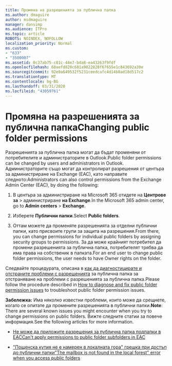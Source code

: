 ```yaml
---
title: Промяна на разрешенията за публична папка
ms.author: dmaguire
author: msdmaguire
manager: dansimp
ms.audience: ITPro
ms.topic: article
ROBOTS: NOINDEX, NOFOLLOW
localization_priority: Normal
ms.custom:
- "633"
- "3500007"
ms.assetid: 0c37ab75-c81c-44e7-bda8-ea43263f9fdf
ms.openlocfilehash: 68aefd820c681a9022828f67655e1c843692a30e
ms.sourcegitcommit: 92e9a649532f5231ceedcafc4d14b8ad18d517c2
ms.translationtype: MT
ms.contentlocale: bg-BG
ms.lasthandoff: 03/31/2020
ms.locfileid: "43059761"
---
```

# <a name="changing-public-folder-permissions"></a><span data-ttu-id="51931-102">Промяна на разрешенията за публична папка</span><span class="sxs-lookup"><span data-stu-id="51931-102">Changing public folder permissions</span></span>

<span data-ttu-id="51931-103">Разрешенията за публична папка могат да бъдат променяни от потребителите и администраторите в Outlook.</span><span class="sxs-lookup"><span data-stu-id="51931-103">Public folder permissions can be changed by users and administrators in Outlook.</span></span> <span data-ttu-id="51931-104">Администраторите също могат да контролират разрешения от центъра за администриране на Exchange (EAC), като направите следното:</span><span class="sxs-lookup"><span data-stu-id="51931-104">Administrators can also control permissions from the Exchange Admin Center (EAC), by doing the following:</span></span>
  
1. <span data-ttu-id="51931-105">В центъра за администриране на Microsoft 365 отидете на **Центрове за** \> администриране **на Exchange**.</span><span class="sxs-lookup"><span data-stu-id="51931-105">In the Microsoft 365 admin center, go to **Admin centers** \> **Exchange**.</span></span>

2. <span data-ttu-id="51931-106">Изберете **Публични папки**.</span><span class="sxs-lookup"><span data-stu-id="51931-106">Select **Public folders**.</span></span>

3. <span data-ttu-id="51931-107">Оттам можете да променяте разрешенията за отделни публични папки, като присвоите групи за защита на разрешения.</span><span class="sxs-lookup"><span data-stu-id="51931-107">From there, you can change permissions for individual public folders by assigning security groups to permissions.</span></span> <span data-ttu-id="51931-108">За да може крайният потребител да промени разрешенията за публична папка, потребителят трябва да има права на собственик в папката.</span><span class="sxs-lookup"><span data-stu-id="51931-108">For an end user to change public folder permissions, the user needs to have Owner rights on the folder.</span></span>

<span data-ttu-id="51931-109">Следвайте процедурата, описана в [как да диагностицирате и отстраните проблеми с разрешенията](https://docs.microsoft.com/exchange/troubleshoot/public-folders/public-folder-permission-issues) за публична папка за отстраняване на проблеми с разрешенията за публична папка.</span><span class="sxs-lookup"><span data-stu-id="51931-109">Please follow the procedure described in [How to diagnose and fix public folder permission issues](https://docs.microsoft.com/exchange/troubleshoot/public-folders/public-folder-permission-issues) to troubleshoot public folder permission issues.</span></span>

<span data-ttu-id="51931-110">**Забележка:** Има няколко известни проблеми, които може да срещнете, когато се опитате да промените разрешенията в публични папки.</span><span class="sxs-lookup"><span data-stu-id="51931-110">**Note**: There are several known issues you might encounter when you try to change permissions on public folders.</span></span> <span data-ttu-id="51931-111">Вижте следните статии за повече информация.</span><span class="sxs-lookup"><span data-stu-id="51931-111">See the following articles for more information.</span></span>

- [<span data-ttu-id="51931-112">Не може да приложите разрешения за публична папка подпапки в EAC</span><span class="sxs-lookup"><span data-stu-id="51931-112">Can't apply permissions to public folder subfolders in EAC</span></span>](https://docs.microsoft.com/exchange/troubleshoot/public-folders/can%E2%80%99t-apply-permissions-public-folder-subfolders)

- [<span data-ttu-id="51931-113">"Пощенска кутия не е намерен в локалната гора" грешка при достъп до публични папки</span><span class="sxs-lookup"><span data-stu-id="51931-113">"The mailbox is not found in the local forest" error when you access public folders</span></span>](https://docs.microsoft.com/exchange/troubleshoot/public-folders/mailbox-not-found-local-forest-public-folder)
